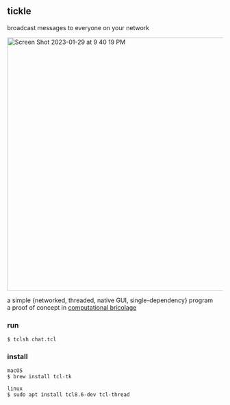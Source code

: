 ## tickle
broadcast messages to everyone on your network

<img width="591" alt="Screen Shot 2023-01-29 at 9 40 19 PM" src="https://user-images.githubusercontent.com/48459292/215376110-1673baac-f63a-41f0-97aa-985602689774.png">

a simple {networked, threaded, native GUI, single-dependency} program<br>
a proof of concept in [computational bricolage](https://www.tcl.tk/doc/scripting.html)

### run
```
$ tclsh chat.tcl
```

### install
```
macOS
$ brew install tcl-tk 

linux
$ sudo apt install tcl8.6-dev tcl-thread
```
